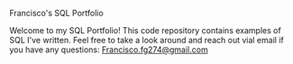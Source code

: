 Francisco's SQL Portfolio

Welcome to my SQL Portfolio! This code repository contains examples of SQL I've written. Feel free to take a look around and reach out vial email if you have any questions: Francisco.fg274@gmail.com 
